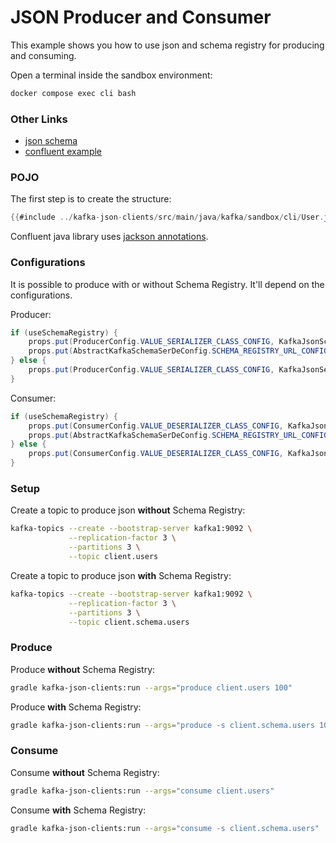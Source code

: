 # JSON Producer and Consumer

This example shows you how to use json and schema registry for producing and consuming.

<div class="warning">

Open a terminal inside the sandbox environment:

```bash
docker compose exec cli bash
```

</div>

### Other Links

- [json schema](https://json-schema.org/)
- [confluent example](https://docs.confluent.io/platform/current/schema-registry/fundamentals/serdes-develop/serdes-json.html)

### POJO

The first step is to create the structure:

```java
{{#include ../kafka-json-clients/src/main/java/kafka/sandbox/cli/User.java}}
```

Confluent java library uses [jackson annotations](https://github.com/FasterXML/jackson-annotations?tab=readme-ov-file#usage-simple).

### Configurations

It is possible to produce with or without Schema Registry. It'll depend on the configurations.

Producer:

```java
if (useSchemaRegistry) {
    props.put(ProducerConfig.VALUE_SERIALIZER_CLASS_CONFIG, KafkaJsonSchemaSerializer.class);
    props.put(AbstractKafkaSchemaSerDeConfig.SCHEMA_REGISTRY_URL_CONFIG, "http://schema-registry:8081");
} else {
    props.put(ProducerConfig.VALUE_SERIALIZER_CLASS_CONFIG, KafkaJsonSerializer.class);
}
```

Consumer:

```java
if (useSchemaRegistry) {
    props.put(ConsumerConfig.VALUE_DESERIALIZER_CLASS_CONFIG, KafkaJsonSchemaDeserializer.class);
    props.put(AbstractKafkaSchemaSerDeConfig.SCHEMA_REGISTRY_URL_CONFIG, "http://schema-registry:8081");
} else {
    props.put(ConsumerConfig.VALUE_DESERIALIZER_CLASS_CONFIG, KafkaJsonDeserializer.class);
}
```

### Setup

Create a topic to produce json **without** Schema Registry:

```bash
kafka-topics --create --bootstrap-server kafka1:9092 \
             --replication-factor 3 \
             --partitions 3 \
             --topic client.users
```

Create a topic to produce json **with** Schema Registry:

```bash
kafka-topics --create --bootstrap-server kafka1:9092 \
             --replication-factor 3 \
             --partitions 3 \
             --topic client.schema.users
```

### Produce

Produce **without** Schema Registry:

```bash
gradle kafka-json-clients:run --args="produce client.users 100"
```

Produce **with** Schema Registry:

```bash
gradle kafka-json-clients:run --args="produce -s client.schema.users 100"
```

### Consume

Consume **without** Schema Registry:

```bash
gradle kafka-json-clients:run --args="consume client.users"
```

Consume **with** Schema Registry:

```bash
gradle kafka-json-clients:run --args="consume -s client.schema.users"
```
